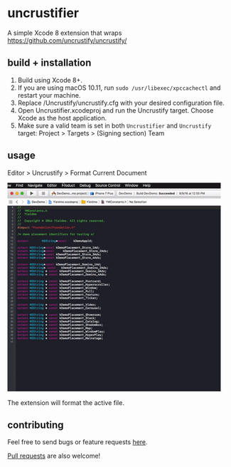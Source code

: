 # uncrustifier
A simple Xcode 8 extension that wraps https://github.com/uncrustify/uncrustify/

## build + installation
1. Build using Xcode 8+.
1. If you are using macOS 10.11, run ```sudo /usr/libexec/xpccachectl``` and restart your machine.
1. Replace /Uncrustify/uncrustify.cfg with your desired configuration file.
1. Open Uncrustifier.xcodeproj and run the Uncrustify target.  Choose Xcode as the host application.
2. Make sure a valid team is set in both `Uncrustifier` and `Uncrustify` target: Project > Targets > (Signing section) Team

## usage

Editor > Uncrustify > Format Current Document

![](readme-images/demo.gif)

The extension will format the active file.

## contributing

Feel free to send bugs or feature requests [here](https://github.com/yieldmo/uncrustifier/issues).

[Pull requests](https://github.com/yieldmo/uncrustifier/pulls) are also welcome!

